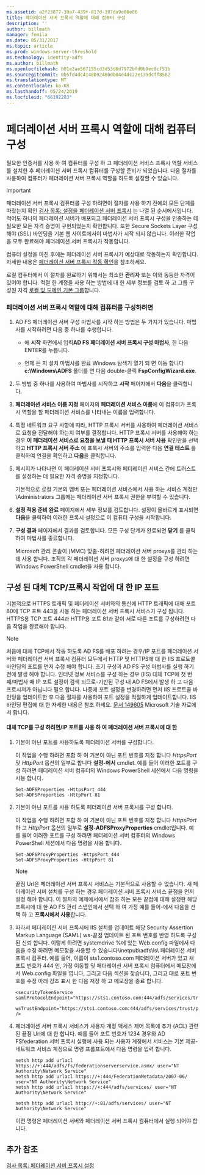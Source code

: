 ```yaml
---
ms.assetid: a2f23877-30a7-439f-817d-387da9e00e86
title: 페더레이션 서버 프록시 역할에 대해 컴퓨터 구성
description: ''
author: billmath
manager: femila
ms.date: 05/31/2017
ms.topic: article
ms.prod: windows-server-threshold
ms.technology: identity-adfs
ms.author: billmath
ms.openlocfilehash: b01e2ae567155cd3d53d6d7972bfd0b9ec0cf51b
ms.sourcegitcommit: 0b5fd4dc4148b92480db04e4dc22e139dcff8582
ms.translationtype: MT
ms.contentlocale: ko-KR
ms.lasthandoff: 05/24/2019
ms.locfileid: "66192283"
---
```

# <a name="configure-a-computer-for-the-federation-server-proxy-role"></a>페더레이션 서버 프록시 역할에 대해 컴퓨터 구성

필요한 인증서를 사용 하 여 컴퓨터를 구성 하 고 페더레이션 서비스 프록시 역할 서비스를 설치한 후 페더레이션 서버 프록시 컴퓨터를 구성할 준비가 되었습니다. 다음 절차를 사용하여 컴퓨터가 페더레이션 서버 프록시 역할을 하도록 설정할 수 있습니다.  
  
> [!IMPORTANT]  
> 페더레이션 서버 프록시 컴퓨터를 구성 하려면이 절차를 사용 하기 전에의 모든 단계를 따랐는지 확인 [검사 목록: 설정을 페더레이션 서버 프록시](Checklist--Setting-Up-a-Federation-Server-Proxy.md) 는 나열 된 순서에서입니다. 적어도 하나의 페더레이션 서버가 배포되고 페더레이션 서버 프록시 구성을 인증하는 데 필요한 모든 자격 증명이 구현되었는지 확인합니다. 또한 Secure Sockets Layer 구성 해야 \(SSL\) 바인딩을 기본 웹 사이트에서이 마법사가 시작 되지 않습니다. 이러한 작업을 모두 완료해야 페더레이션 서버 프록시가 작동합니다.  
  
컴퓨터 설정을 마친 후에는 페더레이션 서버 프록시가 예상대로 작동하는지 확인합니다. 자세한 내용은 [페더레이션 서버 프록시 작동 확인](Verify-That-a-Federation-Server-Proxy-Is-Operational.md)을 참조하세요.  
  
로컬 컴퓨터에서 이 절차를 완료하기 위해서는 최소한 **관리자** 또는 이와 동등한 자격이 있어야 합니다.  적절 한 계정을 사용 하는 방법에 대 한 세부 정보를 검토 하 고 그룹 구성원 자격 [로컬 및 도메인 기본 그룹](https://go.microsoft.com/fwlink/?LinkId=83477)합니다.   
  
### <a name="to-configure-a-computer-for-the-federation-server-proxy-role"></a>페더레이션 서버 프록시 역할에 대해 컴퓨터를 구성하려면  
  
1.  AD FS 페더레이션 서버 구성 마법사를 시작 하는 방법은 두 가지가 있습니다. 마법사를 시작하려면 다음 중 하나를 수행합니다.  
  
    -   에 **시작** 화면에서 입력**AD FS 페더레이션 서버 프록시 구성 마법사**, 한 다음 ENTER를 누릅니다.  
  
    -   언제 든 지 설치 마법사를 완료 Windows 탐색기 열기 되 면 이동 합니다 **c:\\Windows\\ADFS** 폴더를 연 다음 double\-클릭 **FspConfigWizard.exe**.  
  
2.  두 방법 중 하나를 사용하여 마법사를 시작하고 **시작** 페이지에서 **다음**을 클릭합니다.  
  
3.  **페더레이션 서비스 이름 지정** 페이지의 **페더레이션 서비스 이름**에 이 컴퓨터가 프록시 역할을 할 페더레이션 서비스를 나타내는 이름을 입력합니다.  
  
4.  특정 네트워크 요구 사항에 따라, HTTP 프록시 서버를 사용하여 페더레이션 서비스로 요청을 전달해야 하는지 여부를 결정합니다. HTTP 프록시 서버를 사용해야 하는 경우 **이 페더레이션 서비스로 요청을 보낼 때 HTTP 프록시 서버 사용** 확인란을 선택하고 **HTTP 프록시 서버 주소** 에 프록시 서버의 주소를 입력한 다음 **연결 테스트** 를 클릭하여 연결을 확인하고 **다음**을 클릭합니다.  
  
5.  메시지가 나타나면 이 페더레이션 서버 프록시와 페더레이션 서비스 간에 트러스트를 설정하는 데 필요한 자격 증명을 지정합니다.  
  
    기본적으로 로컬 기본의 멤버 또는 페더레이션 서비스에서 사용 하는 서비스 계정만\\Administrators 그룹에는 페더레이션 서버 프록시 권한을 부여할 수 있습니다.  
  
6.  **설정 적용 준비 완료** 페이지에서 세부 정보를 검토합니다. 설정이 올바르게 표시되면 **다음**을 클릭하여 이러한 프록시 설정으로 이 컴퓨터 구성을 시작합니다.  
  
7.  **구성 결과** 페이지에서 결과를 검토합니다. 모든 구성 단계가 완료되면 **닫기**  를 클릭하여 마법사를 종료합니다.  
  
    Microsoft 관리 콘솔이 \(MMC\) 맞춤\-하려면 페더레이션 서버 proxys를 관리 하는 데 사용 합니다. 조직의 각 페더레이션 서버 proxys에 대 한 설정을 구성 하려면 Windows PowerShell cmdlet을 사용 합니다.  
  
## <a name="configuring-an-alternate-tcpip-port-for-proxy-operations"></a>구성 된 대체 TCP\/프록시 작업에 대 한 IP 포트  
기본적으로 HTTPS 트래픽 및 페더레이션 서버와의 통신에 HTTP 트래픽에 대해 포트 80에 TCP 포트 443을 사용 하는 페더레이션 서버 프록시 서비스가 구성 됩니다. HTTPS용 TCP 포트 444과 HTTP용 포트 81과 같이 서로 다른 포트를 구성하려면 다음 작업을 완료해야 합니다.  
  
> [!NOTE]  
> 처음에 대체 TCP에서 작동 하도록 AD FS를 배포 하려는 경우\/IP 포트를 페더레이션 서버와 페더레이션 서버 프록시 컴퓨터 모두에서 HTTP 및 HTTPS에 대 한 IIS 프로토콜 바인딩의 포트를 먼저 수정 해야 합니다. 초기 구성과 AD FS 구성 마법사를 실행 하기 전에 발생 해야 합니다. 인터넷 정보 서비스를 구성 하는 경우 \(IIS\) 대체 TCP에 첫 번째\/마법사 때 IP 포트 설정이 검색 되므로\-기반된 구성 내 AD FS에서 발생 하 고 다음 프로시저가 아닙니다 필요 합니다. 나중에 포트 설정을 변경하려면 먼저 IIS 프로토콜 바인딩을 업데이트한 후 다음 절차를 사용하여 포트 설정을 적절하게 업데이트합니다. IIS 바인딩 편집에 대 한 자세한 내용은 참조 하세요. [문서 149605](https://go.microsoft.com/fwlink/?LinkId=190275) Microsoft 기술 자료에서 합니다.  
  
#### <a name="to-configure-alternate-tcpip-ports-for-the-federation-server-proxy-to-use"></a>대체 TCP를 구성 하려면\/IP 포트를 사용 하 여 페더레이션 서버 프록시에 대 한  
  
1.  기본이 아닌 포트를 사용하도록 페더레이션 서버를 구성합니다.  
  
    이 작업을 수행 하려면 포함 하 여 기본이 아닌 포트 번호를 지정 합니다 *HttpsPort* 및 *HttpPort* 옵션의 일부로 합니다 **설정\-에서** cmdlet. 예를 들어 이러한 포트를 구성 하려면 페더레이션 서버 컴퓨터의 Windows PowerShell 세션에서 다음 명령을 사용 합니다.  
  
    ```  
    Set-ADFSProperties -HttpsPort 444  
    Set-ADFSProperties -HttpPort 81  
    ```  
  
2.  기본이 아닌 포트를 사용 하도록 페더레이션 서버 프록시를 구성 합니다.  
  
    이 작업을 수행 하려면 포함 하 여 기본이 아닌 포트 번호를 지정 합니다 *HttpsPort* 하 고 *HttpPort* 옵션의 일부로 **설정\-ADFSProxyProperties** cmdlet입니다. 예를 들어 이러한 포트를 구성 하려면 페더레이션 서버 컴퓨터의 Windows PowerShell 세션에서 다음 명령을 사용 합니다.  
  
    ```  
    Set-ADFSProxyProperties -HttpsPort 444  
    Set-ADFSProxyProperties -HttpPort 81  
    ```  
  
    > [!NOTE]  
    > 끝점 Url은 페더레이션 서버 프록시 서비스는 기본적으로 사용할 수 없습니다. 새 페더레이션 서버 설치를 구성 하는 경우 페더레이션 서버 프록시 서비스 끝점을 먼저 설정 해야 합니다. 이 절차의 예제에서에서 참조 하는 모든 끝점에 대해 설정한 해당 프록시에 대 한 AD FS 관리 스냅인에서 선택 하 여 가정 예를 들어\-에서 다음을 선택 하 고 **프록시에서 사용**합니다.  
  
3.  따라서 페더레이션 서버 프록시에 IIS 설치를 업데이트 해당 Security Assertion Markup Language \(SAML\) ws\-끝점 업데이트 된 포트 번호를 반영 하도록 구성 된 신뢰 합니다. 이렇게 하려면 systemdrive %에 있는 Web.config 파일에서 다음을 수정 하려면 메모장을 사용할 수 있습니다\\inetpub\\adfs\\ls\\ 페더레이션 서버 프록시 컴퓨터. 예를 들어, 이름이 sts1.contoso.com 페더레이션 서버가 있고 새 포트 번호가 444 인, 가정 이동할 및 페더레이션 서버 프록시 컴퓨터에서 메모장에서 Web.config 파일을 엽니다, 그리고 다음 섹션을 찾습니다, 그리고 대로 포트 번호를 수정 아래 강조 표시 한 다음 저장 하 고 메모장을 종료 합니다.  
  
    ```  
    <securityTokenService samlProtocolEndpoint="https://sts1.contoso.com:444/adfs/services/trust/samlprotocol/proxycertificatetransport"  
          wsTrustEndpoint="https://sts1.contoso.com:444/adfs/services/trust/proxycertificatetransport" />  
    ```  
  
4.  페더레이션 서버 프록시 서비스가 사용자 계정 액세스 제어 목록에 추가 \(ACL\) 관련된 끝점 Url에 대 한 합니다. 예를 들어 포트 번호가 1234 경우와 AD FSfederation 서버 프록시 실행에 사용 되는 사용자 계정에서 서비스는 기본 제공\-네트워크 서비스 계정으로 명령 프롬프트에서 다음 명령을 입력 합니다.  
  
    ```  
    netsh http add urlacl https://+:444/adfs/fs/federationserverservice.asmx/ user="NT Authority\Network Service"  
    netsh http add urlacl https://+:444/FederationMetadata/2007-06/ user="NT Authority\Network Service"  
    netsh http add urlacl https://+:444/adfs/services/ user="NT Authority\Network Service"  
  
    netsh http add urlacl http://+:81/adfs/services/ user="NT Authority\Network Service"  
    ```  
  
    이전 명령은 페더레이션 서버와 페더레이션 서버 프록시 컴퓨터에서 실행 되어야 합니다.  
  
## <a name="additional-references"></a>추가 참조  
[검사 목록: 페더레이션 서버 프록시 설정](Checklist--Setting-Up-a-Federation-Server-Proxy.md)  
  

